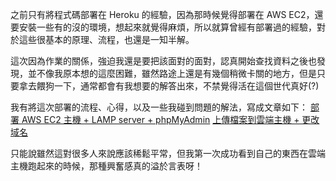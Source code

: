 之前只有將程式碼部署在 Heroku 的經驗，因為那時候覺得部署在 AWS EC2，還要安裝一些有的沒的環境，想起來就覺得麻煩，所以就算曾經有部署過的經驗，對於這些很基本的原理、流程，也還是一知半解。

這次因為作業的關係，強迫我還是要把該面對的面對，認真開始查找資料之後也發現，並不像我原本想的這麼困難，雖然路途上還是有幾個稍微卡關的地方，但是只要拿去餵狗一下，通常都會有我想要的解答出來，不禁覺得活在這個世代真好(?)

我有將這次部署的流程、心得，以及一些我碰到問題的解法，寫成文章如下：
[部署 AWS EC2 主機 + LAMP server + phpMyAdmin](https://derek.coderbridge.io/2020/09/16/create-your-website/)
[上傳檔案到雲端主機 + 更改域名](https://derek.coderbridge.io/2020/09/17/create-your-website2/)

只能說雖然這對很多人來說應該稀鬆平常，但我第一次成功看到自己的東西在雲端主機跑起來的時候，那種興奮感真的溢於言表呀！